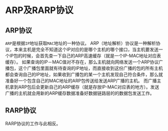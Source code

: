 <!--
 * @Author: tangdaoyong
 * @Date: 2021-02-09 14:08:38
 * @LastEditors: tangdaoyong
 * @LastEditTime: 2021-02-09 15:15:13
 * @Description: ARP及RARP协议
-->
# ARP及RARP协议

## ARP协议

`ARP`是根据`IP`地址获取`MAC`地址的一种协议。
ARP（地址解析）协议是一种解析协议，本来主机是完全不知道这个IP对应的是哪个主机的哪个接口，当主机要发送一个IP包的时候，会首先查一下自己的ARP高速缓存（就是一个IP-MAC地址对应表缓存）。
如果查询的IP－MAC值对不存在，那么主机就向网络发送一个ARP协议广播包，这个广播包里面就有待查询的IP地址，而直接收到这份广播的包的所有主机都会查询自己的IP地址，如果收到广播包的某一个主机发现自己符合条件，那么就准备好一个包含自己的MAC地址的ARP包传送给发送ARP广播的主机。
而广播主机拿到ARP包后会更新自己的ARP缓存（就是存放IP-MAC对应表的地方）。发送广播的主机就会用新的ARP缓存数据准备好数据链路层的的数据包发送工作。

## RARP协议

RARP协议的工作与此相反。
